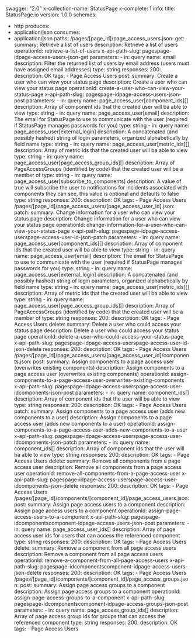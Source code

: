 swagger: "2.0"
x-collection-name: StatusPage
x-complete: 1
info:
  title: StatusPage.io
  version: 1.0.0
schemes:
- http
produces:
- application/json
consumes:
- application/json
paths:
  /pages/[page_id]/page_access_users.json:
    get:
      summary: Retrieve a list of users
      description: Retrieve a list of users
      operationId: retrieve-a-list-of-users
      x-api-path-slug: pagespage-idpage-access-users-json-get
      parameters:
      - in: query
        name: email
        description: Filter the returned list of users by email address (users must
          have assigned email addresses)
        type: string
      responses:
        200:
          description: OK
      tags:
      - Page Access Users
    post:
      summary: Create a user who can view your status page
      description: Create a user who can view your status page
      operationId: create-a-user-who-can-view-your-status-page
      x-api-path-slug: pagespage-idpage-access-users-json-post
      parameters:
      - in: query
        name: page_access_user[component_ids][]
        description: Array of component ids that the created user will ba able to
          view
        type: string
      - in: query
        name: page_access_user[email]
        description: The email for StatusPage to use to communicate with the user
          (required if StatusPage manages passwords for you)
        type: string
      - in: query
        name: page_access_user[external_login]
        description: A concatenated (and possibly hashed) string of login parameters,
          organized alphabetically by field name
        type: string
      - in: query
        name: page_access_user[metric_ids][]
        description: Array of metric ids that the created user will ba able to view
        type: string
      - in: query
        name: page_access_user[page_access_group_ids][]
        description: Array of PageAccessGroups (identified by code) that the created
          user will be a member of
        type: string
      - in: query
        name: page_access_user[subscribe_to_components]
        description: A value of true will subscribe the user to notifications for
          incidents associated with components they can see, this value is optional
          and defaults to false
        type: string
      responses:
        200:
          description: OK
      tags:
      - Page Access Users
  /pages/[page_id]/page_access_users/[page_access_user_id].json:
    patch:
      summary: Change information for a user who can view your status page
      description: Change information for a user who can view your status page
      operationId: change-information-for-a-user-who-can-view-your-status-page
      x-api-path-slug: pagespage-idpage-access-userspage-access-user-id-json-patch
      parameters:
      - in: query
        name: page_access_user[component_ids][]
        description: Array of component ids that the created user will ba able to
          view
        type: string
      - in: query
        name: page_access_user[email]
        description: The email for StatusPage to use to communicate with the user
          (required if StatusPage manages passwords for you)
        type: string
      - in: query
        name: page_access_user[external_login]
        description: A concatenated (and possibly hashed) string of login parameters,
          organized alphabetically by field name
        type: string
      - in: query
        name: page_access_user[metric_ids][]
        description: Array of metric ids that the created user will ba able to view
        type: string
      - in: query
        name: page_access_user[page_access_group_ids][]
        description: Array of PageAccessGroups (identified by code) that the created
          user will be a member of
        type: string
      responses:
        200:
          description: OK
      tags:
      - Page Access Users
    delete:
      summary: Delete a user who could access your status page
      description: Delete a user who could access your status page
      operationId: delete-a-user-who-could-access-your-status-page
      x-api-path-slug: pagespage-idpage-access-userspage-access-user-id-json-delete
      responses:
        200:
          description: OK
      tags:
      - Page Access Users
  /pages/[page_id]/page_access_users/[page_access_user_id]/components.json:
    post:
      summary: Assign components to a page access user (overwrites existing components)
      description: Assign components to a page access user (overwrites existing components)
      operationId: assign-components-to-a-page-access-user-overwrites-existing-components
      x-api-path-slug: pagespage-idpage-access-userspage-access-user-idcomponents-json-post
      parameters:
      - in: query
        name: component_ids[]
        description: Array of component ids that the user will ba able to view
        type: string
      responses:
        200:
          description: OK
      tags:
      - Page Access Users
    patch:
      summary: Assign components to a page access user (adds new components to a user)
      description: Assign components to a page access user (adds new components to
        a user)
      operationId: assign-components-to-a-page-access-user-adds-new-components-to-a-user
      x-api-path-slug: pagespage-idpage-access-userspage-access-user-idcomponents-json-patch
      parameters:
      - in: query
        name: component_ids[]
        description: Array of component ids that the user will ba able to view
        type: string
      responses:
        200:
          description: OK
      tags:
      - Page Access Users
    delete:
      summary: Remove all components from a page access user
      description: Remove all components from a page access user
      operationId: remove-all-components-from-a-page-access-user
      x-api-path-slug: pagespage-idpage-access-userspage-access-user-idcomponents-json-delete
      responses:
        200:
          description: OK
      tags:
      - Page Access Users
  /pages/[page_id]/components/[component_id]/page_access_users.json:
    post:
      summary: Assign page access users to a component
      description: Assign page access users to a component
      operationId: assign-page-access-users-to-a-component
      x-api-path-slug: pagespage-idcomponentscomponent-idpage-access-users-json-post
      parameters:
      - in: query
        name: page_access_user_ids[]
        description: Array of page access user ids for users that can access the referenced
          component
        type: string
      responses:
        200:
          description: OK
      tags:
      - Page Access Users
    delete:
      summary: Remove a component from all page access users
      description: Remove a component from all page access users
      operationId: remove-a-component-from-all-page-access-users
      x-api-path-slug: pagespage-idcomponentscomponent-idpage-access-users-json-delete
      responses:
        200:
          description: OK
      tags:
      - Page Access Users
  /pages/[page_id]/components/[component_id]/page_access_groups.json:
    post:
      summary: Assign page access groups to a component
      description: Assign page access groups to a component
      operationId: assign-page-access-groups-to-a-component
      x-api-path-slug: pagespage-idcomponentscomponent-idpage-access-groups-json-post
      parameters:
      - in: query
        name: page_access_group_ids[]
        description: Array of page access group ids for groups that can access the
          referenced component
        type: string
      responses:
        200:
          description: OK
      tags:
      - Page Access Users